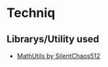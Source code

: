 
# Techniq

## Librarys/Utility used
- [MathUtils by SilentChaos512](https://github.com/SilentChaos512/silent-utils)